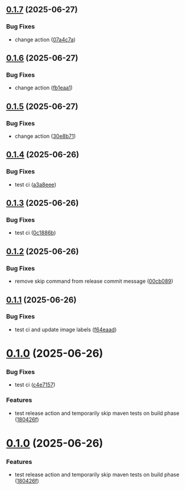 ## [0.1.7](https://github.com/bartolek153/eduscript/compare/v0.1.6...v0.1.7) (2025-06-27)


### Bug Fixes

* change action ([07a4c7a](https://github.com/bartolek153/eduscript/commit/07a4c7aa9cf4607c3d6fd2cc30909c1a55873825))

## [0.1.6](https://github.com/bartolek153/eduscript/compare/v0.1.5...v0.1.6) (2025-06-27)


### Bug Fixes

* change action ([fb1eaa1](https://github.com/bartolek153/eduscript/commit/fb1eaa1301a51f0129bb0cf77ca73d3f1276fba3))

## [0.1.5](https://github.com/bartolek153/eduscript/compare/v0.1.4...v0.1.5) (2025-06-27)


### Bug Fixes

* change action ([30e8b71](https://github.com/bartolek153/eduscript/commit/30e8b71e09d2ea1ce24d54f372305d43f79531c4))

## [0.1.4](https://github.com/bartolek153/eduscript/compare/v0.1.3...v0.1.4) (2025-06-26)


### Bug Fixes

* test ci ([a3a8eee](https://github.com/bartolek153/eduscript/commit/a3a8eeeb2cecb6f6356e2f0eb883f0a63a830afb))

## [0.1.3](https://github.com/bartolek153/eduscript/compare/v0.1.2...v0.1.3) (2025-06-26)


### Bug Fixes

* test ci ([0c1886b](https://github.com/bartolek153/eduscript/commit/0c1886bb1039920185227f83abfdada07198ebe8))

## [0.1.2](https://github.com/bartolek153/eduscript/compare/v0.1.1...v0.1.2) (2025-06-26)


### Bug Fixes

* remove skip command from release commit message ([00cb089](https://github.com/bartolek153/eduscript/commit/00cb0898c9f52cc91b0aa123e06e1e211f607597))

## [0.1.1](https://github.com/bartolek153/eduscript/compare/v0.1.0...v0.1.1) (2025-06-26)


### Bug Fixes

* test ci and update image labels ([f64eaad](https://github.com/bartolek153/eduscript/commit/f64eaaddfa847762472930a6a3e4442c8725955b))

# [0.1.0](https://github.com/bartolek153/eduscript/compare/v0.0.1...v0.1.0) (2025-06-26)


### Bug Fixes

* test ci ([c4e7157](https://github.com/bartolek153/eduscript/commit/c4e7157f64b444ae83c6858eafdefd3290a8a809))


### Features

* test release action and temporarily skip maven tests on build phase ([180426f](https://github.com/bartolek153/eduscript/commit/180426f28aa7328e9600c3e849f79ab4426d0dc9))

# [0.1.0](https://github.com/bartolek153/eduscript/compare/v0.0.1...v0.1.0) (2025-06-26)


### Features

* test release action and temporarily skip maven tests on build phase ([180426f](https://github.com/bartolek153/eduscript/commit/180426f28aa7328e9600c3e849f79ab4426d0dc9))
